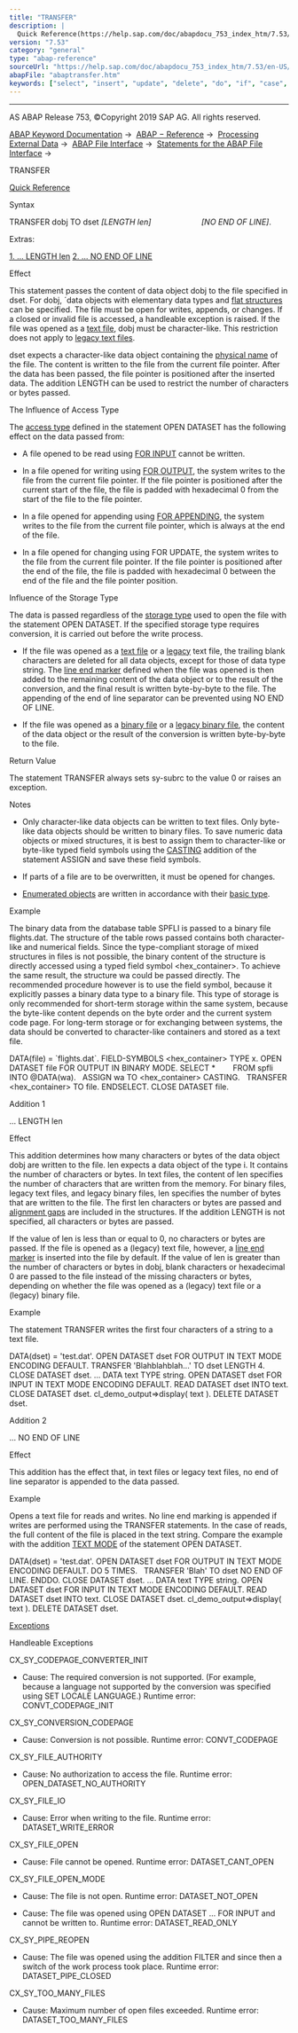 ```yaml
---
title: "TRANSFER"
description: |
  Quick Reference(https://help.sap.com/doc/abapdocu_753_index_htm/7.53/en-US/abaptransfer_shortref.htm) Syntax TRANSFER dobj TO dset LENGTH len NO END OF LINE. Extras: 1. ... LENGTH len(#!ABAP_ADDITION_1@1@) 2. ... NO END OF LINE(#!ABAP_ADDITION_2@2@) Effect This statement pass
version: "7.53"
category: "general"
type: "abap-reference"
sourceUrl: "https://help.sap.com/doc/abapdocu_753_index_htm/7.53/en-US/abaptransfer.htm"
abapFile: "abaptransfer.htm"
keywords: ["select", "insert", "update", "delete", "do", "if", "case", "try", "data", "types", "field-symbol", "abaptransfer"]
---
```


* * *

AS ABAP Release 753, ©Copyright 2019 SAP AG. All rights reserved.

[ABAP Keyword Documentation](https://help.sap.com/doc/abapdocu_753_index_htm/7.53/en-US/abenabap.htm) →  [ABAP − Reference](https://help.sap.com/doc/abapdocu_753_index_htm/7.53/en-US/abenabap_reference.htm) →  [Processing External Data](https://help.sap.com/doc/abapdocu_753_index_htm/7.53/en-US/abenabap_language_external_data.htm) →  [ABAP File Interface](https://help.sap.com/doc/abapdocu_753_index_htm/7.53/en-US/abenabap_language_files.htm) →  [Statements for the ABAP File Interface](https://help.sap.com/doc/abapdocu_753_index_htm/7.53/en-US/abenfile_interface_statements.htm) → 

TRANSFER

[Quick Reference](https://help.sap.com/doc/abapdocu_753_index_htm/7.53/en-US/abaptransfer_shortref.htm)

Syntax

TRANSFER dobj TO dset *\[*LENGTH len*\]*
                      *\[*NO END OF LINE*\]*.

Extras:

[1\. ... LENGTH len](#!ABAP_ADDITION_1@1@)
[2\. ... NO END OF LINE](#!ABAP_ADDITION_2@2@)

Effect

This statement passes the content of data object dobj to the file specified in dset. For dobj, ´data objects with elementary data types and [flat structures](https://help.sap.com/doc/abapdocu_753_index_htm/7.53/en-US/abenflat_structure_glosry.htm "Glossary Entry") can be specified. The file must be open for writes, appends, or changes. If a closed or invalid file is accessed, a handleable exception is raised. If the file was opened as a [text file](https://help.sap.com/doc/abapdocu_753_index_htm/7.53/en-US/abentext_file_glosry.htm "Glossary Entry"), dobj must be character-like. This restriction does not apply to [legacy text files](https://help.sap.com/doc/abapdocu_753_index_htm/7.53/en-US/abenlegacy_file_glosry.htm "Glossary Entry").

dset expects a character-like data object containing the [physical name](https://help.sap.com/doc/abapdocu_753_index_htm/7.53/en-US/abenphysical_filename_glosry.htm "Glossary Entry") of the file. The content is written to the file from the current file pointer. After the data has been passed, the file pointer is positioned after the inserted data. The addition LENGTH can be used to restrict the number of characters or bytes passed.

The Influence of Access Type

The [access type](https://help.sap.com/doc/abapdocu_753_index_htm/7.53/en-US/abapopen_dataset_access.htm) defined in the statement OPEN DATASET has the following effect on the data passed from:

-   A file opened to be read using [FOR INPUT](https://help.sap.com/doc/abapdocu_753_index_htm/7.53/en-US/abapopen_dataset_access.htm) cannot be written.
    
-   In a file opened for writing using [FOR OUTPUT](https://help.sap.com/doc/abapdocu_753_index_htm/7.53/en-US/abapopen_dataset_access.htm), the system writes to the file from the current file pointer. If the file pointer is positioned after the current start of the file, the file is padded with hexadecimal 0 from the start of the file to the file pointer.
    
-   In a file opened for appending using [FOR APPENDING](https://help.sap.com/doc/abapdocu_753_index_htm/7.53/en-US/abapopen_dataset_access.htm), the system writes to the file from the current file pointer, which is always at the end of the file.
    
-   In a file opened for changing using FOR UPDATE, the system writes to the file from the current file pointer. If the file pointer is positioned after the end of the file, the file is padded with hexadecimal 0 between the end of the file and the file pointer position.
    

Influence of the Storage Type

The data is passed regardless of the [storage type](https://help.sap.com/doc/abapdocu_753_index_htm/7.53/en-US/abapopen_dataset_mode.htm) used to open the file with the statement OPEN DATASET. If the specified storage type requires conversion, it is carried out before the write process.

-   If the file was opened as a [text file](https://help.sap.com/doc/abapdocu_753_index_htm/7.53/en-US/abentext_file_glosry.htm "Glossary Entry") or a [legacy](https://help.sap.com/doc/abapdocu_753_index_htm/7.53/en-US/abenlegacy_file_glosry.htm "Glossary Entry") text file, the trailing blank characters are deleted for all data objects, except for those of data type string. The [line end marker](https://help.sap.com/doc/abapdocu_753_index_htm/7.53/en-US/abapopen_dataset_linefeed.htm) defined when the file was opened is then added to the remaining content of the data object or to the result of the conversion, and the final result is written byte-by-byte to the file. The appending of the end of line separator can be prevented using NO END OF LINE.
    
-   If the file was opened as a [binary file](https://help.sap.com/doc/abapdocu_753_index_htm/7.53/en-US/abenbinary_file_glosry.htm "Glossary Entry") or a [legacy binary file](https://help.sap.com/doc/abapdocu_753_index_htm/7.53/en-US/abenlegacy_file_glosry.htm "Glossary Entry"), the content of the data object or the result of the conversion is written byte-by-byte to the file.
    

Return Value

The statement TRANSFER always sets sy-subrc to the value 0 or raises an exception.

Notes

-   Only character-like data objects can be written to text files. Only byte-like data objects should be written to binary files. To save numeric data objects or mixed structures, it is best to assign them to character-like or byte-like typed field symbols using the [CASTING](https://help.sap.com/doc/abapdocu_753_index_htm/7.53/en-US/abapassign_casting.htm) addition of the statement ASSIGN and save these field symbols.
    
-   If parts of a file are to be overwritten, it must be opened for changes.
    
-   [Enumerated objects](https://help.sap.com/doc/abapdocu_753_index_htm/7.53/en-US/abenenumerated_object_glosry.htm "Glossary Entry") are written in accordance with their [basic type](https://help.sap.com/doc/abapdocu_753_index_htm/7.53/en-US/abenbase_type_glosry.htm "Glossary Entry").
    

Example

The binary data from the database table SPFLI is passed to a binary file flights.dat. The structure of the table rows passed contains both character-like and numerical fields. Since the type-compliant storage of mixed structures in files is not possible, the binary content of the structure is directly accessed using a typed field symbol <hex\_container>. To achieve the same result, the structure wa could be passed directly. The recommended procedure however is to use the field symbol, because it explicitly passes a binary data type to a binary file. This type of storage is only recommended for short-term storage within the same system, because the byte-like content depends on the byte order and the current system code page. For long-term storage or for exchanging between systems, the data should be converted to character-like containers and stored as a text file.

DATA(file) = \`flights.dat\`.
FIELD-SYMBOLS <hex\_container> TYPE x.
OPEN DATASET file FOR OUTPUT IN BINARY MODE.
SELECT \*
       FROM spfli
       INTO @DATA(wa).
  ASSIGN wa TO <hex\_container> CASTING.
  TRANSFER <hex\_container> TO file.
ENDSELECT.
CLOSE DATASET file.

Addition 1

... LENGTH len

Effect

This addition determines how many characters or bytes of the data object dobj are written to the file. len expects a data object of the type i. It contains the number of characters or bytes. In text files, the content of len specifies the number of characters that are written from the memory. For binary files, legacy text files, and legacy binary files, len specifies the number of bytes that are written to the file. The first len characters or bytes are passed and [alignment gaps](https://help.sap.com/doc/abapdocu_753_index_htm/7.53/en-US/abenalignment_gap_glosry.htm "Glossary Entry") are included in the structures. If the addition LENGTH is not specified, all characters or bytes are passed.

If the value of len is less than or equal to 0, no characters or bytes are passed. If the file is opened as a (legacy) text file, however, a [line end marker](https://help.sap.com/doc/abapdocu_753_index_htm/7.53/en-US/abapopen_dataset_linefeed.htm) is inserted into the file by default. If the value of len is greater than the number of characters or bytes in dobj, blank characters or hexadecimal 0 are passed to the file instead of the missing characters or bytes, depending on whether the file was opened as a (legacy) text file or a (legacy) binary file.

Example

The statement TRANSFER writes the first four characters of a string to a text file.

DATA(dset) = 'test.dat'.
OPEN DATASET dset FOR OUTPUT IN TEXT MODE ENCODING DEFAULT.
TRANSFER 'Blahblahblah...' TO dset LENGTH 4.
CLOSE DATASET dset.
...
DATA text TYPE string.
OPEN DATASET dset FOR INPUT IN TEXT MODE ENCODING DEFAULT.
READ DATASET dset INTO text.
CLOSE DATASET dset.
cl\_demo\_output=>display( text ).
DELETE DATASET dset.

Addition 2

... NO END OF LINE

Effect

This addition has the effect that, in text files or legacy text files, no end of line separator is appended to the data passed.

Example

Opens a text file for reads and writes. No line end marking is appended if writes are performed using the TRANSFER statements. In the case of reads, the full content of the file is placed in the text string. Compare the example with the addition [TEXT MODE](https://help.sap.com/doc/abapdocu_753_index_htm/7.53/en-US/abapopen_dataset_mode.htm) of the statement OPEN DATASET.

DATA(dset) = 'test.dat'.
OPEN DATASET dset FOR OUTPUT IN TEXT MODE ENCODING DEFAULT.
DO 5 TIMES.
  TRANSFER 'Blah' TO dset NO END OF LINE.
ENDDO.
CLOSE DATASET dset.
...
DATA text TYPE string.
OPEN DATASET dset FOR INPUT IN TEXT MODE ENCODING DEFAULT.
READ DATASET dset INTO text.
CLOSE DATASET dset.
cl\_demo\_output=>display( text ).
DELETE DATASET dset.

[Exceptions](https://help.sap.com/doc/abapdocu_753_index_htm/7.53/en-US/abenabap_language_exceptions.htm)

Handleable Exceptions

CX\_SY\_CODEPAGE\_CONVERTER\_INIT

-   Cause: The required conversion is not supported. (For example, because a language not supported by the conversion was specified using SET LOCALE LANGUAGE.)
    Runtime error: CONVT\_CODEPAGE\_INIT
    

CX\_SY\_CONVERSION\_CODEPAGE

-   Cause: Conversion is not possible.
    Runtime error: CONVT\_CODEPAGE
    

CX\_SY\_FILE\_AUTHORITY

-   Cause: No authorization to access the file.
    Runtime error: OPEN\_DATASET\_NO\_AUTHORITY
    

CX\_SY\_FILE\_IO

-   Cause: Error when writing to the file.
    Runtime error: DATASET\_WRITE\_ERROR
    

CX\_SY\_FILE\_OPEN

-   Cause: File cannot be opened.
    Runtime error: DATASET\_CANT\_OPEN
    

CX\_SY\_FILE\_OPEN\_MODE

-   Cause: The file is not open.
    Runtime error: DATASET\_NOT\_OPEN
    
-   Cause: The file was opened using OPEN DATASET ... FOR INPUT and cannot be written to.
    Runtime error: DATASET\_READ\_ONLY
    

CX\_SY\_PIPE\_REOPEN

-   Cause: The file was opened using the addition FILTER and since then a switch of the work process took place.
    Runtime error: DATASET\_PIPE\_CLOSED
    

CX\_SY\_TOO\_MANY\_FILES

-   Cause: Maximum number of open files exceeded.
    Runtime error: DATASET\_TOO\_MANY\_FILES